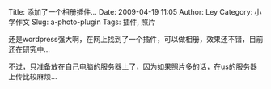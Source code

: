 Title: 添加了一个相册插件...
Date: 2009-04-19 11:05
Author: Ley
Category: 小学作文
Slug: a-photo-plugin
Tags: 插件, 照片

还是wordpress强大啊，在网上找到了一个插件，可以做相册，效果还不错，目前还在研究中...

不过，只准备放在自己电脑的服务器上了，因为如果照片多的话，在us的服务器上传比较麻烦...
